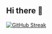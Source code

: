 ## Hi there 👋

[![GitHub Streak](https://streak-stats.demolab.com/?user=xirzo)](https://git.io/streak-stats)
